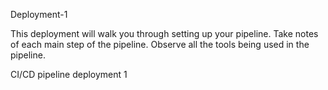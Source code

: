 Deployment-1

This deployment will walk you through
setting up your pipeline. Take notes of each main step of the pipeline.
Observe all the tools being used in the pipeline.

CI/CD pipeline deployment 1
